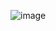 ![image](https://github.com/isAnshTHEmaN/hello-world/assets/167146406/dee103d2-552a-445e-9d0a-12d9cd57562f)
